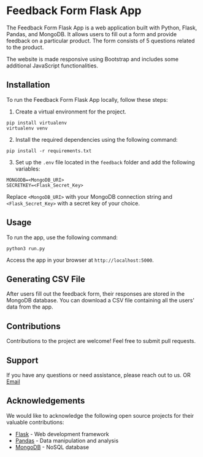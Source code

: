 # Feedback Form Flask App

The Feedback Form Flask App is a web application built with Python, Flask, Pandas, and MongoDB. It allows users to fill out a form and provide feedback on a particular product. The form consists of 5 questions related to the product.


The website is made responsive using Bootstrap and includes some additional JavaScript functionalities.

## Installation

To run the Feedback Form Flask App locally, follow these steps:

1. Create a virtual environment for the project.

```
pip install virtualenv
virtualenv venv
```

2. Install the required dependencies using the following command:
```
pip install -r requirements.txt
```

3. Set up the `.env` file located in the `feedback` folder and add the following variables:

```
MONGODB=<MongoDB_URI>
SECRETKEY=<Flask_Secret_Key>
```
Replace `<MongoDB_URI>` with your MongoDB connection string and `<Flask_Secret_Key>` with a secret key of your choice.

## Usage

To run the app, use the following command:

```
python3 run.py
```

Access the app in your browser at `http://localhost:5000`.

## Generating CSV File

After users fill out the feedback form, their responses are stored in the MongoDB database. You can download a CSV file containing all the users' data from the app.

## Contributions

Contributions to the project are welcome! Feel free to submit pull requests.

## Support

If you have any questions or need assistance, please reach out to us.
OR
[Email](mailto:gaurimamidwar@gmail.com)

## Acknowledgements

We would like to acknowledge the following open source projects for their valuable contributions:

- [Flask](https://flask.palletsprojects.com/) - Web development framework
- [Pandas](https://pandas.pydata.org/) - Data manipulation and analysis
- [MongoDB](https://www.mongodb.com/) - NoSQL database

